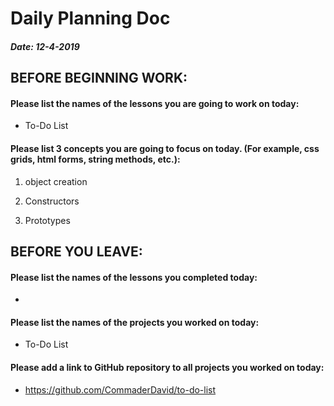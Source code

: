 # Daily Planning Doc

##### Date: 12-4-2019

## BEFORE BEGINNING WORK:


#### Please list the names of the lessons you are going to work on today:

* To-Do List


#### Please list 3 concepts you are going to focus on today. (For example, css grids, html forms, string methods, etc.):

1. object creation

2. Constructors

3. Prototypes



## BEFORE YOU LEAVE:


#### Please list the names of the lessons you completed today:

*


#### Please list the names of the projects you worked on today:

* To-Do List

#### Please add a link to GitHub repository to all projects you worked on today:

* https://github.com/CommaderDavid/to-do-list
